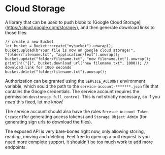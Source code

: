 # Cloud Storage

A library that can be used to push blobs to [Google Cloud Storage]
(https://cloud.google.com/storage/), and then generate download links to those files:

```
// create a new Bucket
let bucket = Bucket::create("mybucket").unwrap();
bucket.upload(b"Your file is now on google cloud storage!", "folder/filename.txt", "application/text").unwrap();
bucket.update("folder/filename.txt", "new filename.txt").unwrap();
println!("{}", bucket.download_url("new filename.txt", 1000)); // download link for 1000 seconds
bucket.delete("folder/filename.txt").unwrap();
```

Authorization can be granted using the `SERVICE_ACCOUNT` environment variable, which sould the path
to the `service-account-*******.json` file that contains the Google credentials. The service account
requires the permission `devstorage.full_control`. This is not strictly necessary, so if you _need_
this fixed, let me know! 

The service account should also have the roles `Service Account Token Creator` (for generating
access tokens) and `Storage Object Admin` (for generating sign urls to download the files).

The exposed API is very bare-bones right now, only allowing storing, reading, moving and deleting.
Feel free to open up a pull request is you need more complete support, it shouldn't be too much
work to add more endpoints.